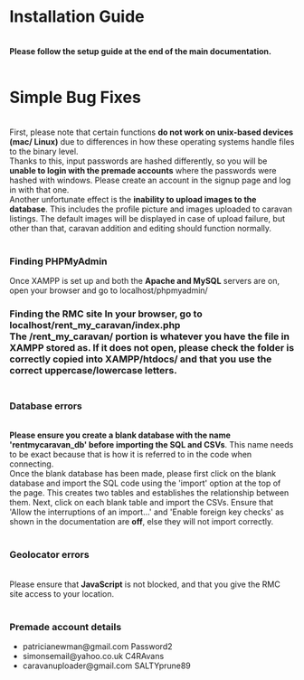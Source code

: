 <h1>Installation Guide</h1><br>
<b>Please follow the setup guide at the end of the main documentation.</b>
<br><br>
<h1>Simple Bug Fixes</h1><br>
First, please note that certain functions <b>do not work on unix-based devices (mac/ Linux)</b> due to differences in how these operating systems handle files to the binary level.<br>
Thanks to this, input passwords are hashed differently, so you will be <b>unable to login with the premade accounts</b> where the passwords were hashed with windows. Please create an account in the signup page and log in with that one.<br>
Another unfortunate effect is the <b>inability to upload images to the database</b>. This includes the profile picture and images uploaded to caravan listings. The default images will be displayed in case of 
upload failure, but other than that, caravan addition and editing should function normally.<br><br>
<h3>Finding PHPMyAdmin</h3>
Once XAMPP is set up and both the <b>Apache and MySQL</b> servers are on, open your browser and go to localhost/phpmyadmin/
<h3>Finding the RMC site</3>
In your browser, go to localhost/rent_my_caravan/index.php<br>
The /rent_my_caravan/ portion is whatever you have the file in XAMPP stored as. If it does not open, please check the folder is correctly copied into XAMPP/htdocs/ and that you use the correct uppercase/lowercase letters. 
<br><br>
<h3>Database errors</h3><br>
<b>Please ensure you create a blank database with the name 'rentmycaravan_db' before importing the SQL and CSVs</b>. This name needs to be exact because that is how it is referred to in the code when connecting.<br>
Once the blank database has been made, please first click on the blank database and import the SQL code using the 'import' option at the top of the page. This creates two tables and establishes the relationship between them. Next, click on each blank table and import the CSVs. Ensure that 'Allow the interruptions of an import...' and 'Enable foreign key checks' as shown in the documentation are <b>off</b>, else they will not import correctly. 
<br><br>
<h3>Geolocator errors</h3><br>
Please ensure that <b>JavaScript</b> is not blocked, and that you give the RMC site access to your location. 
<br><br>
<h3>Premade account details</h3>
<ul><li>patricianewman@gmail.com Password2</li>
<li>simonsemail@yahoo.co.uk C4RAvans</li>
<li>caravanuploader@gmail.com SALTYprune89</li></ul>